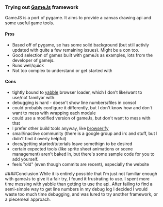 ### Trying out [GameJs](http://gamejs.org/) framework

GameJS is a port of pygame.  It aims to provide a canvas drawing api and some useful game tools.  

#### Pros
- Based off of pygame, so has some solid background (but still activly updated with quite a few remaining issues).  Might be a con too.
- Good selection of games built with gameJs as examples, lots from the developer of gamejs.
- Runs well/quick
- Not too complex to understand or get started with

#### Cons
- tightly bound to [yabble](https://github.com/jbrantly/yabble) browser loader, which I don't like/want to use/not familyar with
 - debugging is hard - doesn't show line numbers/files in consol
 - could probably configure it differently, but I don't know how and don't want to mess with wrapping each module
 - could use a modified version of gameJs, but don't want to mess with that
 - I prefer other build tools anyway, like [browserify](browserify.org)
- small/inactive community (there is a google group and irc and stuff, but I didn't find it overly helpful)
- docs/getting started/tutorials leave somethign to be desired
- certain expected tools (like sprite sheet animations or scene management) aren't baked in, but there's some sample code for you to add yourself.
- feels "old" (even though commits are recent), especially the website

####Conclusion
While it is entirely possible that I'm just not familiar enough with gameJs to give it a fair try, I found it frustrating to use.  I spent more time messing with yabble than getting to use the api.  After failing to find a semi-simple way to get line numbers in my debug log I decided I would waste too much time debugging, and was lured to try another framework, or a piecemeal approach.
